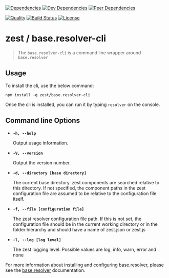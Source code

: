 [![Dependencies][dependencies-image]][dependencies-link]
[![Dev Dependencies][dev-dependencies-image]][dev-dependencies-link]
[![Peer Dependencies][peer-dependencies-image]][peer-dependencies-link]

[![Quality][quality-image]][quality-link]
[![Build Status][build-status-image]][build-status-link]
[![License][license-image]][license-link]


# zest / base.resolver-cli

> The `base.resolver-cli` is a command line wrapper around `base.resolver`


## Usage

To install the cli, use the below command:

    npm install -g zest/base.resolver-cli

Once the cli is installed, you can run it by typing `resolver` on the console.

## Command line Options

 -  **`-h, --help`**
 
    Output usage information.


 -  **`-V, --version`**
 
    Output the version number.


 -  **`-d, --directory [base directory]`**
 
    The current base directory. zest components are searched relative to this directory. If not specified, the
    component paths in the zest configuration file are assumed to be relative to the configuration file
    itself.

 -  **`-f, --file [configuration file]`**
 
    The zest resolver configuration file path. If this is not set, the configuration file should be in the current
    working directory or in the folder hierarchy and should have a name of zest.json or zest.js

 -  **`-l, --log [log level]`**
 
    The zest logging level. Possible values are log, info, warn, error and none


For more information about installing and configuring base.resolver, please see the
[base.resolver](https://github.com/zest/base.resolver/blob/master/README.md) documentation.
   

[dependencies-image]: http://img.shields.io/david/zest/base.resolver-cli.svg?style=flat-square
[dependencies-link]: https://david-dm.org/zest/base.resolver-cli#info=dependencies&view=list
[dev-dependencies-image]: http://img.shields.io/david/dev/zest/base.resolver-cli.svg?style=flat-square
[dev-dependencies-link]: https://david-dm.org/zest/base.resolver-cli#info=devDependencies&view=list
[peer-dependencies-image]: http://img.shields.io/david/peer/zest/base.resolver-cli.svg?style=flat-square
[peer-dependencies-link]: https://david-dm.org/zest/base.resolver-cli#info=peerDependencies&view=list
[license-image]: http://img.shields.io/badge/license-UNLICENSE-brightgreen.svg?style=flat-square
[license-link]: http://unlicense.org
[quality-image]: http://img.shields.io/codeclimate/github/zest/base.resolver-cli.svg?style=flat-square
[quality-link]: https://codeclimate.com/github/zest/base.resolver-cli
[build-status-image]: http://img.shields.io/travis/zest/base.resolver-cli.svg?style=flat-square
[build-status-link]: https://travis-ci.org/zest/base.resolver-cli